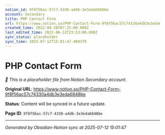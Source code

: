 ```yaml
---
notion_id: 9f8f56ac-57c7-4330-a4db-3e3eda6848be
account: Secondary
title: PHP Contact Form
url: https://www.notion.so/PHP-Contact-Form-9f8f56ac57c74330a4db3e3eda6848be
created_time: 2022-04-28T07:25:00.000Z
last_edited_time: 2022-06-12T23:53:00.000Z
sync_status: placeholder
sync_time: 2025-07-12T15:01:47.489379
---
```


# PHP Contact Form

*🔄 This is a placeholder file from Notion Secondary account.*

**Original URL**: https://www.notion.so/PHP-Contact-Form-9f8f56ac57c74330a4db3e3eda6848be

**Status**: Content will be synced in a future update.

**Page ID**: `9f8f56ac-57c7-4330-a4db-3e3eda6848be`

---

*Generated by Obsidian-Notion sync at 2025-07-12 15:01:47*
